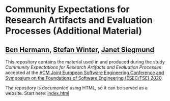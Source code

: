 # Community Expectations for Research Artifacts and Evaluation Processes (Additional Material)
## [Ben Hermann](https://thewhitespace.de/), [Stefan Winter](https://www.stefan-winter.net/), [Janet Siegmund](https://www.tu-chemnitz.de/informatik/ST/professur/professor.php)

This repository contains the material used in and produced during the study _Community Expectations for Research Artifacts and Evaluation Processes_ accepted at the [ACM Joint European Software Engineering Conference and Symposium on the Foundations of Software Engineering (ESEC/FSE) 2020](https://2020.esec-fse.org/).

The repository is documented using HTML, so it can be served as a website. Start here: [index.html](index.html)
